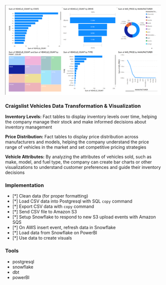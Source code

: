 ![visuals screenshot](./screenshot.png)
### Craigslist Vehicles Data Transformation & Visualization

**Inventory Levels:** Fact tables to display inventory levels over time, helping the company manage their stock and make informed decisions about inventory management

**Price Distribution:** Fact tables to display price distribution across manufacturers and models, helping the company understand the price range of vehicles in the market and set competitive pricing strategies

**Vehicle Attributes:** By analyzing the attributes of vehicles sold, such as make, model, and fuel type, the company can create bar charts or other visualizations to understand customer preferences and guide their inventory decisions

### Implementation

- [*] Clean data (for proper formatting)
- [*] Load CSV data into Postgresql with SQL `copy` command
- [*] Export CSV data with `copy` command
- [*] Send CSV file to Amazon S3
- [*] Setup Snowflake to respond to new S3 upload events with Amazon SQS
- [*] On AWS insert event, refresh data in Snowflake
- [*] Load data from Snowflake on PowerBI
- [*] Use data to create visuals

### Tools

- postgresql
- snowflake
- dbt
- powerBI
